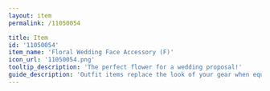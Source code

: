 ```yaml
---
layout: item
permalink: /11050054

title: Item
id: '11050054'
item_name: 'Floral Wedding Face Accessory (F)'
icon_url: '11050054.png'
tooltip_description: 'The perfect flower for a wedding proposal!'
guide_description: 'Outfit items replace the look of your gear when equipped.'
---
```

